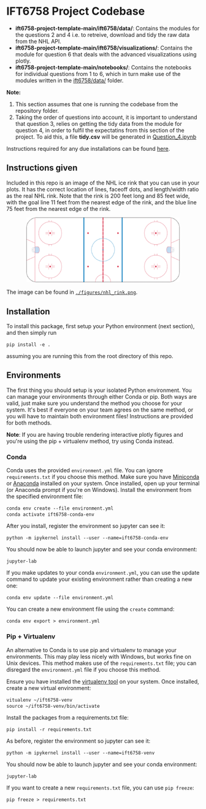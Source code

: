 # IFT6758 Project Codebase

* **ift6758-project-template-main/ift6758/data/**: Contains the modules for the questions 2 and 4 i.e. to retreive, download and tidy the raw data from the NHL API.
* **ift6758-project-template-main/ift6758/visualizations/**: Contains the module for question 6 that deals with the advanced visualizations using plotly.
* **ift6758-project-template-main/notebooks/**: Contains the notebooks for individual questions from 1 to 6, which in turn make use of the modules written in the [ift6758/data/](https://github.com/etiennedemers/ift6758/tree/master/ift6758-project-template-main/ift6758/data) folder.

**Note:** 
1. This section assumes that one is running the codebase from the repository folder.
2. Taking the order of questions into account, it is important to understand that question 3, relies on getting the tidy data from the module for question 4, in order to fulfil the expectatins from this section of the project. To aid this, a file **tidy.csv** will be generated in [Question_4.ipynb](https://github.com/etiennedemers/ift6758/blob/master/ift6758-project-template-main/notebooks/Question_4.ipynb)

Instructions required for any due installations can be found [here](https://github.com/etiennedemers/ift6758/tree/master/ift6758-project-template-main#readme).

## Instructions given 

Included in this repo is an image of the NHL ice rink that you can use in your plots.
It has the correct location of lines, faceoff dots, and length/width ratio as the real NHL rink.
Note that the rink is 200 feet long and 85 feet wide, with the goal line 11 feet from the nearest edge of the rink, and the blue line 75 feet from the nearest edge of the rink.

<p align="center">
<img src="./figures/nhl_rink.png" alt="NHL Rink is 200ft x 85ft." width="400"/>
<p>

The image can be found in [`./figures/nhl_rink.png`](./figures/nhl_rink.png).

## Installation

To install this package, first setup your Python environment (next section), and then simply run

    pip install -e .

assuming you are running this from the root directory of this repo.

## Environments

The first thing you should setup is your isolated Python environment.
You can manage your environments through either Conda or pip.
Both ways are valid, just make sure you understand the method you choose for your system.
It's best if everyone on your team agrees on the same method, or you will have to maintain both environment files!
Instructions are provided for both methods.

**Note**: If you are having trouble rendering interactive plotly figures and you're using the pip + virtualenv method, try using Conda instead.

### Conda 

Conda uses the provided `environment.yml` file.
You can ignore `requirements.txt` if you choose this method.
Make sure you have [Miniconda](https://docs.conda.io/en/latest/miniconda.html) or [Anaconda](https://www.anaconda.com/products/individual) installed on your system.
Once installed, open up your terminal (or Anaconda prompt if you're on Windows).
Install the environment from the specified environment file:

    conda env create --file environment.yml
    conda activate ift6758-conda-env

After you install, register the environment so jupyter can see it:

    python -m ipykernel install --user --name=ift6758-conda-env

You should now be able to launch jupyter and see your conda environment:

    jupyter-lab

If you make updates to your conda `environment.yml`, you can use the update command to update your existing environment rather than creating a new one:

    conda env update --file environment.yml    

You can create a new environment file using the `create` command:

    conda env export > environment.yml

### Pip + Virtualenv

An alternative to Conda is to use pip and virtualenv to manage your environments.
This may play less nicely with Windows, but works fine on Unix devices.
This method makes use of the `requirements.txt` file; you can disregard the `environment.yml` file if you choose this method.

Ensure you have installed the [virtualenv tool](https://virtualenv.pypa.io/en/latest/installation.html) on your system.
Once installed, create a new virtual environment:

    vitualenv ~/ift6758-venv
    source ~/ift6758-venv/bin/activate

Install the packages from a requirements.txt file:

    pip install -r requirements.txt

As before, register the environment so jupyter can see it:

    python -m ipykernel install --user --name=ift6758-venv

You should now be able to launch jupyter and see your conda environment:

    jupyter-lab

If you want to create a new `requirements.txt` file, you can use `pip freeze`:

    pip freeze > requirements.txt



